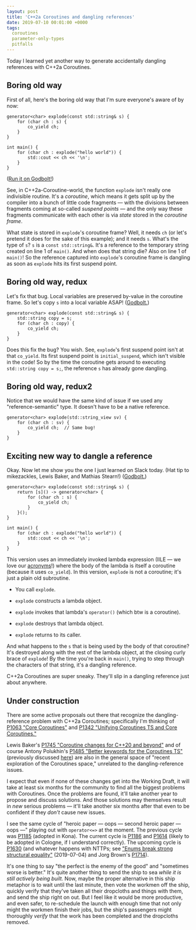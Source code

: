 ```yaml
---
layout: post
title: 'C++2a Coroutines and dangling references'
date: 2019-07-10 00:01:00 +0000
tags:
  coroutines
  parameter-only-types
  pitfalls
---
```


Today I learned yet another way to generate accidentally dangling references with C++2a Coroutines.

## Boring old way

First of all, here's the boring old way that I'm sure everyone's aware of by now:

    generator<char> explode(const std::string& s) {
        for (char ch : s) {
            co_yield ch;
        }
    }

    int main() {
        for (char ch : explode("hello world")) {
            std::cout << ch << '\n';
        }
    }

([Run it on Godbolt!](https://coro.godbolt.org/z/Z6iNru))

See, in C++2a-Coroutine-world, the function `explode` isn't really one indivisible routine. It's a _coroutine_,
which means it gets split up by the compiler into a bunch of little code fragments — with the divisions between
fragments coming at so-called _suspend points_ — and the only way these fragments communicate with each other
is via _state_ stored in the _coroutine frame_.

What state is stored in `explode`'s coroutine frame? Well, it needs `ch` (or let's pretend it does for the
sake of this example); and it needs `s`. What's the type of `s`? `s` is a `const std::string&`. It's a reference
to the temporary string created on line 1 of `main()`. And when does that string die? Also on line 1 of `main()`!
So the reference captured into `explode`'s coroutine frame is dangling as soon as `explode` hits its first
suspend point.


## Boring old way, redux

Let's fix that bug. Local variables are preserved by-value in the coroutine frame. So let's copy `s`
into a local variable ASAP! ([Godbolt.](https://coro.godbolt.org/z/InuSdi))

    generator<char> explode(const std::string& s) {
        std::string copy = s;
        for (char ch : copy) {
            co_yield ch;
        }
    }

Does this fix the bug? You wish. See, `explode`'s first suspend point isn't at that `co_yield`.
Its first suspend point is `initial_suspend`, which isn't visible in the code! So by the time the
coroutine gets around to executing `std::string copy = s;`, the reference `s` has already gone dangling.


## Boring old way, redux2

Notice that we would have the same kind of issue if we used any "reference-semantic" type. It doesn't
have to be a native reference.

    generator<char> explode(std::string_view sv) {
        for (char ch : sv) {
            co_yield ch;  // Same bug!
        }
    }


## Exciting new way to dangle a reference

Okay. Now let me show you the one I just learned on Slack today. (Hat tip to mikezackles, Lewis Baker,
and Mathias Stearn!) ([Godbolt.](https://coro.godbolt.org/z/tMaVXY))

    generator<char> explode(const std::string& s) {
        return [s]() -> generator<char> {
            for (char ch : s) {
                co_yield ch;
            }
        }();
    }

    int main() {
        for (char ch : explode("hello world")) {
            std::cout << ch << '\n';
        }
    }

This version uses an immediately invoked lambda expression (IILE — we love our
[acronyms](/blog/2019/08/02/the-tough-guide-to-cpp-acronyms/#iile)!) where the
body of the lambda is itself a coroutine (because it uses `co_yield`). In this version, `explode` is
not a coroutine; it's just a plain old subroutine.

- You call `explode`.

- `explode` constructs a lambda object.

- `explode` invokes that lambda's `operator()` (which btw is a coroutine).

- `explode` destroys that lambda object.

- `explode` returns to its caller.

And what happens to the `s` that is being used by the body of that coroutine? It's destroyed along with
the rest of the lambda object, at the closing curly brace of `explode`! By the time you're back in
`main()`, trying to step through the characters of that string, it's a dangling reference.

C++2a Coroutines are super sneaky. They'll slip in a dangling reference just about anywhere.


## Under construction

There are some active proposals out there that recognize the dangling-reference problem
with C++2a Coroutines; specifically I'm thinking of [P1063 "Core Coroutines"](http://www.open-std.org/jtc1/sc22/wg21/docs/papers/2019/p1063r2.pdf)
and [P1342 "Unifying Coroutines TS and Core Coroutines."](http://www.open-std.org/jtc1/sc22/wg21/docs/papers/2018/p1342r0.pdf)

Lewis Baker's [P1745 "Coroutine changes for C++20 and beyond"](http://www.open-std.org/jtc1/sc22/wg21/docs/papers/2019/p1745r0.pdf)
and of course Antony Polukhin's [P1485 "Better keywords for the Coroutines TS"](http://www.open-std.org/jtc1/sc22/wg21/docs/papers/2019/p1485r0.html)
(previously discussed [here](/blog/2019/06/26/pro-p1485/)) are also in the general space of "recent exploration of
the Coroutines space," unrelated to the dangling-reference issues.

I expect that even if none of these changes get into the Working Draft, it will take at least six months for the community
to find all the biggest problems with Coroutines. Once the problems are found, it'll take another year to propose
and discuss solutions. And those solutions may themselves result in _new_ serious problems — it'll take another six
months after that even to be confident if they _don't_ cause new issues.

I see the same cycle of "heroic paper — oops — second heroic paper — oops —" playing out with `operator<=>`
at the moment. The previous cycle was [P1185](http://www.open-std.org/jtc1/sc22/wg21/docs/papers/2019/p1185r2.html) (adopted
in Kona). The current cycle is [P1186](http://www.open-std.org/jtc1/sc22/wg21/docs/papers/2019/p1186r2.html)
and [P1614](http://www.open-std.org/jtc1/sc22/wg21/docs/papers/2019/p1614r1.html) (likely to be adopted in Cologne,
if I understand correctly). The upcoming cycle is [P1630](http://www.open-std.org/jtc1/sc22/wg21/docs/papers/2019/p1630r0.html)
(and whatever happens with NTTPs; see ["Enums break strong structural equality"](/blog/2019/07/04/strong-structural-equality-is-broken/)
(2019-07-04) and Jorg Brown's [P1714](http://www.open-std.org/jtc1/sc22/wg21/docs/papers/2019/p1714r0.html)).

It's one thing to say "the perfect is the enemy of the good" and "sometimes worse is better."
It's quite another thing to send the ship to sea _while it is still actively being built._
Now, maybe the proper alternative in this ship metaphor is to wait until the last minute, then
vote the workmen off the ship, quickly verify that they've taken all their dropcloths and things with them,
and send the ship right on out. But I feel like it would be more productive, and even safer,
to re-schedule the launch with enough time that not only might the workmen finish their jobs,
but the ship's passengers might thoroughly _verify_ that the work has been completed and the dropcloths removed.
